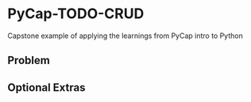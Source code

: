 # PyCap-TODO-CRUD

Capstone example of applying the learnings from PyCap intro to Python

## Problem

<problem statement>

## Optional Extras

<additional problem statements>
